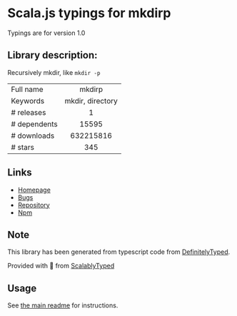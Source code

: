 
# Scala.js typings for mkdirp

Typings are for version 1.0

## Library description:
Recursively mkdir, like `mkdir -p`

|                    |                 |
| ------------------ | :-------------: |
| Full name          | mkdirp |
| Keywords           | mkdir, directory |
| # releases         | 1 |
| # dependents       | 15595 |
| # downloads        | 632215816 |
| # stars            | 345 |

## Links
- [Homepage](https://github.com/substack/node-mkdirp#readme)
- [Bugs](https://github.com/substack/node-mkdirp/issues)
- [Repository](https://github.com/substack/node-mkdirp)
- [Npm](https://www.npmjs.com/package/mkdirp)
    


## Note
This library has been generated from typescript code from [DefinitelyTyped](https://definitelytyped.org).

Provided with :purple_heart: from [ScalablyTyped](https://github.com/oyvindberg/ScalablyTyped)

## Usage
See [the main readme](../../readme.md) for instructions.


